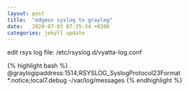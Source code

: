 ```yaml
---
layout: post
title:  "edgeos syslog to graylog"
date:   2020-07-03 07:35:34 +0200
categories: jekyll update
---
```

edit rsys log file:
/etc/rsyslog.d/vyatta-log.conf

{% highlight bash %}
*.*     @graylogipaddress:1514;RSYSLOG_SyslogProtocol23Format
*.notice;local7.debug   -/var/log/messages
{% endhighlight %}